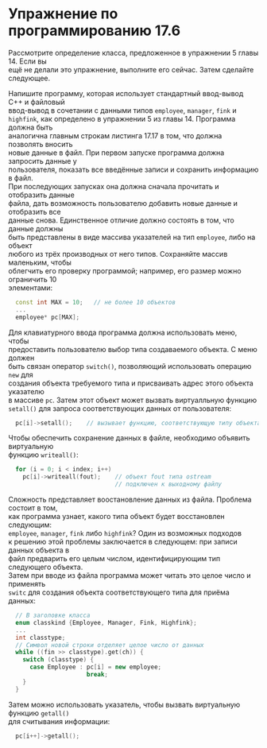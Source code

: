 # Упражнение по программированию 17.6  
Рассмотрите определение класса, предложенное в упражнении 5 главы 14. Если вы  
ещё не делали это упражнение, выполните его сейчас. Затем сделайте следующее.  
  
  Напишите программу, которая использует стандартный ввод-вывод С++ и файловый  
  ввод-вывод в сочетании с данными типов `employee`, `manager`, `fink` и  
  `highfink`, как определено в упражнении 5 из главы 14. Программа должна быть  
  аналогична главным строкам листинга 17.17 в том, что должна позволять вносить  
  новые данные в файл. При первом запуске программа должна запросить данные у  
  пользователя, показать все введённые записи и сохранить информацию в файл.  
  При последующих запусках она должна сначала прочитать и отобразить данные  
  файла, дать возможность пользователю добавить новые данные и отобразить все  
  данные снова. Единственное отличие должно состоять в том, что данные должны  
  быть представлены в виде массива указателей на тип `employee`, либо на объект  
  любого из трёх производных от него типов. Сохраняйте массив маленьким, чтобы  
  облегчить его проверку программой; например, его размер можно ограничить 10  
  элементами:
  ```cpp
    const int MAX = 10;   // не более 10 объектов
    ...
    employee* pc[MAX];
  ```
  Для клавиатурного ввода программа должна использовать меню, чтобы  
  предоставить пользователю выбор типа создаваемого объекта. С меню должен  
  быть связан оператор `switch()`, позволяющий использовать операцию `new` для  
  создания объекта требуемого типа и присваивать адрес этого объекта указателю  
  в массиве `pc`. Затем этот объект может вызвать виртуалльную функцию `setall()`
  для запроса соответствующих данных от пользователя:  
```cpp
  pc[i]->setall();    // вызывает функцию, соответствующую типу объекта
```
Чтобы обеспечить сохранение данных в файле, необходимо объявить виртуальную  
функцию `writeall()`:  
```cpp
  for (i = 0; i < index; i++)
    pc[i]->writeall(fout);    // объект fout типа ostream  
                              // подключен к выходному файлу
```
Сложность представляет воостановление данных из файла. Проблема состоит в том,  
как программа узнает, какого типа объект будет восстановлен следующим:  
`employee`, `manager`, `fink` либо `highfink`? Один из возможных подходов  
к решению этой проблемы заключается в следующем: при записи данных объекта в  
файл предварить его целым числом, идентифицирующим тип следующего объекта.  
Затем при вводе из файла программа может читать это целое число и применять  
`switc` для создания объекта соответствующего типа для приёма данных:  
```cpp
  // В заголовке класса
  enum classkind {Employee, Manager, Fink, Highfink};
  ...
  int classtype;
  // Символ новой строки отделяет целое число от данных
  while ((fin >> classtype).get(ch)) {
    switch (classtype) {
      case Employee : pc[i] = new employee;
                      break;
    }
  }
```
Затем можно использовать указатель, чтобы вызвать виртуальную функцию `getall()`  
для считывания информации:
```cpp
  pc[i++]->getall();
```

